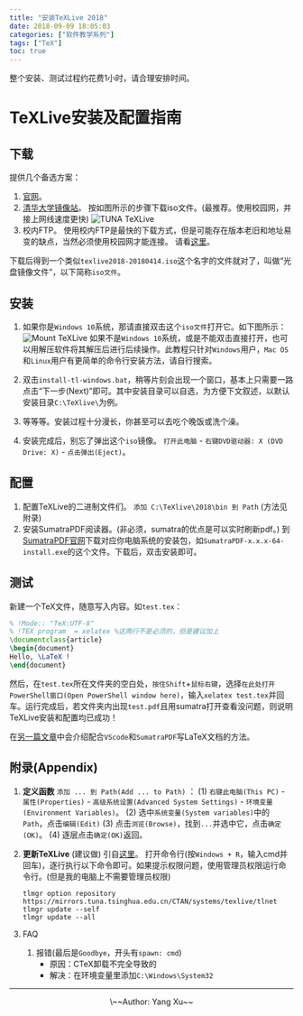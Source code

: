 ```yaml
---
title: "安装TeXLive 2018"
date: 2018-09-09 18:05:03
categories: ["软件教学系列"]
tags: ["TeX"]
toc: true
---
```


整个安装、测试过程约花费1小时，请合理安排时间。

<!--more-->
# TeXLive安装及配置指南

## 下载
提供几个备选方案：

1. [官网](https://tug.org/texlive/)。
2. [清华大学镜像站](https://mirrors.tuna.tsinghua.edu.cn/)。
按如图所示的步骤下载iso文件。(最推荐。使用校园网，并接上网线速度更快)
![TUNA TeXLive](/figure/TeX/tuna_TeXLive.png)
3. 校内FTP。
使用校内FTP是最快的下载方式，但是可能存在版本老旧和地址易变的缺点，当然必须使用校园网才能连接。
请看[这里](/post/UseFTP/)。

下载后得到一个类似``texlive2018-20180414.iso``这个名字的文件就对了，叫做“光盘镜像文件”，以下简称``iso文件``。

## 安装
1. 如果你是``Windows 10``系统，那请直接双击这个``iso文件``打开它。如下图所示：
![Mount TeXLive](/figure/TeX/mount_TeXLive.png)
如果不是``Windows 10``系统，或是不能双击直接打开，也可以用解压软件将其解压后进行后续操作。此教程只针对``Windows``用户，``Mac OS``和``Linux``用户有更简单的命令行安装方法，请自行搜索。

2. 双击``install-tl-windows.bat``，稍等片刻会出现一个窗口，基本上只需要一路点击“下一步(Next)”即可。其中安装目录可以自选，为方便下文叙述，以默认安装目录``C:\TeXlive\``为例。

3. 等等等。安装过程十分漫长，你甚至可以去吃个晚饭或洗个澡。

4. 安装完成后，别忘了弹出这个``iso``镜像。
``打开此电脑`` - ``右键DVD驱动器: X (DVD Drive: X)`` - ``点击弹出(Eject)``。

## 配置
1. 配置TeXLive的二进制文件们。
   ``添加 C:\TeXlive\2018\bin 到 Path`` (方法见附录)
2. 安装SumatraPDF阅读器。(非必须，sumatra的优点是可以实时刷新pdf。)
   到[SumatraPDF官网](https://www.sumatrapdfreader.org/download-free-pdf-viewer.html)下载对应你电脑系统的安装包，如``SumatraPDF-x.x.x-64-install.exe``的这个文件。下载后，双击安装即可。
<!--   (2) 解压压缩包，将里面的``SumatraPDF.exe``复制粘贴到一个你记得的地方，你可以选择重命名以方便命令行使用。比如``C:\D\study\SumatraPDF\sumatra.exe``
   (3) ``添加 C:\D\study\SumatraPDF\sumatra.exe 到 Path``
-->

## 测试
新建一个TeX文件，随意写入内容。如``test.tex``：
```LaTeX
% !Mode:: "TeX:UTF-8"
% !TEX program  = xelatex %这两行不是必须的，但是建议加上
\documentclass{article}
\begin{document}
Hello, \LaTeX !
\end{document}
```

然后，在``test.tex``所在文件夹的空白处，``按住Shift``+``鼠标右键``，选择``在此处打开PowerShell窗口(Open PowerShell window here)``，输入``xelatex test.tex``并回车。运行完成后，若文件夹内出现``test.pdf``且用sumatra打开查看没问题，则说明TeXLive安装和配置均已成功！

在[另一篇文章](/2018/09/10/ConfigVSCode/)中会介绍配合``VScode``和``SumatraPDF``写LaTeX文档的方法。

## 附录(Appendix)
1. **定义函数** ``添加 ... 到 Path(Add ... to Path)`` ：
   (1) ``右键此电脑(This PC)`` - ``属性(Properties)`` - ``高级系统设置(Advanced System Settings)`` - ``环境变量(Environment Variables)``。
   (2) 选中``系统变量(System variables)``中的``Path``，点击``编辑(Edit)``
   (3) 点击``浏览(Browse)``，找到`` ... ``并选中它，点击``确定(OK)``。
   (4) 逐层点击``确定(OK)``返回。

2. **更新TeXLive** (建议做)
   引自[这里](https://mirror.tuna.tsinghua.edu.cn/help/CTAN/)。
   打开命令行(按``Windows + R``，输入cmd并回车)，逐行执行以下命令即可。如果提示权限问题，使用管理员权限运行命令行。(但是我的电脑上不需要管理员权限)
   ```shell
   tlmgr option repository https://mirrors.tuna.tsinghua.edu.cn/CTAN/systems/texlive/tlnet
   tlmgr update --self
   tlmgr update --all
   ```

3. FAQ
   1. 报错(最后是`` Goodbye ``，开头有`` spawn: cmd ``)
      - 原因：CTeX卸载不完全导致的
      - 解决：在环境变量里添加`` C:\Windows\System32 ``

---
<center>\~~Author: Yang Xu~~</center>
